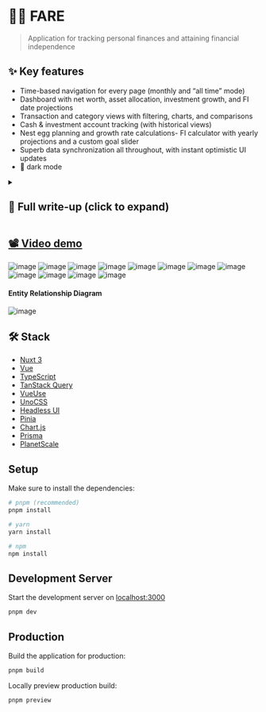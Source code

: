 # 🫰🏻 FARE

> Application for tracking personal finances and attaining financial independence

## ✨ Key features
- Time-based navigation for every page (monthly and “all time” mode)
- Dashboard with net worth, asset allocation, investment growth, and FI date projections
- Transaction and category views with filtering, charts, and comparisons
- Cash & investment account tracking (with historical views)
- Nest egg planning and growth rate calculations- FI calculator with yearly projections and a custom goal slider
- Superb data synchronization all throughout, with instant optimistic UI updates
- 🌚 dark mode

<details><summary>
  <h2>💭 Full write-up (click to expand)</h2>
</summary>
  
This was a project I built as part of my college thesis, starting in the summer of 2023. During that period I really got into the idea of FIRE (Financial Independence, Retire Early), which was hardly surprising—I've been basically obsessed with Bitcoin for over 5 years at that point, and it always seemed like the perfect way to achieve exactly that: financial independence.

With this in mind, I thought it fitting to build an app about the topic I was obsessed with (as these things usually go).

I started by designing everything from scratch, including a custom component library. I prefer designing directly in code, skipping Figma, because it gives me faster feedback and more control. After a month of experimenting in my spare time, I implemented base components, locked in the layout and started building out the product.

The UI was built with Uno CSS (essentially more performant Tailwind CSS) and Headless UI for unstyled components. The stack: Nuxt 3 with Vue, Pinia, and TanStack Query on the frontend.  Backend was Node with Nuxt’s Nitro API layer, Prisma, and PlanetScale.

TanStack Query was a deliberate choice over Nuxt’s `useFetch`. After a bunch of experimentation with both, it became clear that TanStack Query lets me build a more powerful and performant experience by giving me full control over refetching and caching, so I can be completely confident the data is always up to date—crucial in a financial application. On top of this, I dove deep into ensuring optimistic updates, making the application feel snappy.

The application consists of these specific pages and functionality
- Login page with OAuth (Google, GitHub)
- Top header bar allowing you to navigate through time (providing a glimpse of your exact financial situation at that time)  
  - Current month shown on top, with controls to move between months 
  - “All time” mode  
- Dashboard page  
  - Charts showing current Net Worth and allocation between assets 
  - Balance in cash and nest egg  
  - Avg annual rate – calculated expected average growth rate of your investments  
  - Safe withdrawal fee – percentage of nest-egg funds you'd sell yearly to cover living expenses (conventionally 4 %)  
  - Time until your Financial Independence  
  - Each of these lead to its respective page for more detail
- Activity page  
  - List of transactions  
  - Selected-timeframe overview (month or full time) with net cash-flow, income, spending, and charts comparing states to previous months  
  - Clicking on a transaction takes you to its page with similar overview charts
- Category page  
  - List of all categories with net/expenses/spending for that period and a link to each category’s page with more details and charts
- Accounts page  
  - All cash accounts on various banking platforms, each with specific financial data and its own page  
  - Total shown at top plus the total at the specific amount if you're viewing a past date
- Nest Egg page  
  - Similar to Accounts but separated into categories (Stocks, ETF & Bonds / Crypto / Real Estate / custom)  
  - Option to add a new nest-egg account, defining predicted annual growth rate or fetching it automatically from historical data  
  - Automatically calculates total average expected growth rate
- Net Worth page  
  - Insights into total amount and allocation across groups at any time in the past
- FI Page  
  - Exact time until Financial Independence  
  - Graph showing growth of Cash, Nest Egg, and Total Net Worth  
  - Calculator with a Net Worth Goal slider and parameters (yearly income and expenditure, safe-withdrawal fee, yearly investments…)  
  - State of your accounts for every single year until your FI date, giving you a glimpse into the magic of  compound interest

On every page there’s a toolbar at the bottom right to quickly add an expense, income, or transfer. Transactions update instantly—something I spent a lot of time refining for both speed and UX polish.

That attention to detail paid off: I earned an A+, and the deep dive into Nuxt 3 (still in beta then) and TanStack Query helped me level up fast in the workplace.
</details>



## [📽️ Video demo](https://drive.google.com/file/d/1wXVZA9BZ6uKFFFENPc9nFdEQ6tPUGZ9g/view?usp=drive_link)

![image](https://user-images.githubusercontent.com/46557266/209006464-3c145f1f-9c7e-4636-bbde-05b4c1eb0969.png)
![image](https://user-images.githubusercontent.com/46557266/209006448-15a74861-0de2-46b2-8e82-a90c70425c3d.png)
![image](https://user-images.githubusercontent.com/46557266/209006391-62e3d8b6-9464-49b1-be68-ce2ba7771285.png)
![image](https://user-images.githubusercontent.com/46557266/209007578-23474e1a-b669-499a-839a-ce3b4102a605.png)
![image](https://user-images.githubusercontent.com/46557266/209006616-ba511829-3315-4590-85c5-18e2c524368e.png)
![image](https://user-images.githubusercontent.com/46557266/209006653-a83424cf-e6c6-44f4-b53e-56951a8233d9.png)
![image](https://user-images.githubusercontent.com/46557266/209006547-87872059-9826-412d-a2a8-6304e1351863.png)
![image](https://user-images.githubusercontent.com/46557266/209006574-d9702a91-c9b1-42d7-99f3-34111b84e0ff.png)
![image](https://user-images.githubusercontent.com/46557266/209008598-9e877154-1e59-4ee9-b8b3-8c07ca6d7172.png)
![image](https://user-images.githubusercontent.com/46557266/209007812-ba12ada9-769f-4dcd-a6a3-cf81fc905c30.png)
![image](https://user-images.githubusercontent.com/46557266/209007841-4a4731c9-59b9-4ebb-9be0-49decb8c16cf.png)
![image](https://user-images.githubusercontent.com/46557266/209007885-4cc2b6a0-586f-407f-a444-e372de89f86c.png)


#### Entity Relationship Diagram
![image](https://user-images.githubusercontent.com/46557266/209007745-9637b23e-1676-4e71-b7be-db6ecdae6b7f.png)


## 🛠️ Stack

- [Nuxt 3](https://nuxt.com/)
- [Vue](https://vuejs.org/)
- [TypeScript](https://www.typescriptlang.org/)
- [TanStack Query](https://tanstack.com/query/v4)
- [VueUse](https://vueuse.org/)
- [UnoCSS](https://github.com/unocss/unocss)
- [Headless UI](https://headlessui.com/)
- [Pinia](https://pinia.vuejs.org/)
- [Chart.js](https://www.chartjs.org/)
- [Prisma](https://www.prisma.io/)
- [PlanetScale](https://planetscale.com/)

## Setup

Make sure to install the dependencies:

```bash
# pnpm (recommended)
pnpm install

# yarn
yarn install

# npm
npm install
```

## Development Server

Start the development server on [localhost:3000](http://localhost:3000)

```zsh
pnpm dev
```

## Production

Build the application for production:

```zsh
pnpm build
```

Locally preview production build:

```zsh
pnpm preview
```

